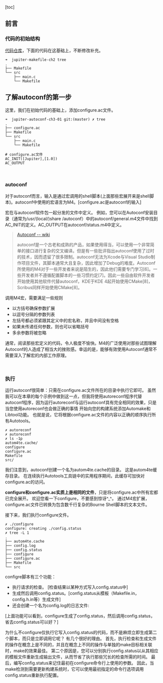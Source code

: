 [toc]

## 前言



### 代码的初始结构

[代码仓库]()，下面的代码在这基础上，不断修改补充。

```shell
➜  jupiter-makefile-ch2 tree
.
├── Makefile
└── src
    ├── main.c
    └── Makefile
```





## 了解autoconf的第一步

这里，我们在初始代码的基础上，添加configure.ac文件。

```shell
➜  jupiter-autoconf-ch3-01 git:(master) ✗ tree                                    
.
├── configure.ac
├── Makefile
└── src
    ├── main.c
    └── Makefile
```

```shell
# configure.ac文件
AC_INIT([Jupiter],[1.0])
AC_OUTPUT
```

<br>

### autoconf

对于autoconf而言，输入是通过宏调用的shell脚本(上面那些宏展开来是shell脚本)。autoconf中使用的宏语言为M4。[configure.ac是autoconf的输入]

宏在与autoconf软件包一起分发的文件中定义。 例如，您可以在Autoconf安装目录（通常为/usr/(local/)share /autoconf）中的autoconf/general.m4文件中找到AC_INIT的定义。AC_OUTPUT在autoconf/status.m4中定义。

> [Autoconf -- wiki](https://zh.wikipedia.org/wiki/Autoconf)
>
> autoconf是一个古老和成熟的产品，如果使用得当，可以使用一个非常简单的接口进行复杂的交叉编译。但是有一些批评指出autoconf使用了过时的技术，因而遗留了很多限制。autoconf无法为Xcode与Visual Studio制作项目文件，其脚本通常大且复杂，因此增加了Debug的难度。Autoconf所使用的M4对于一些开发者来说是陌生的，因此他们需要专门学习[6]。一些开发者并不遵循配置脚本的一些习惯约定[7]。因此一些自由软件开发者开始使用其他软件代替autoconf，KDE于KDE 4起开始使用CMake[8]，Scribus同样开始使用CMake[8]。

调用M4宏，需要满足一些规则

* 以方括号确保参数扩展
* 以逗号分隔的参数列表
* 左括号都必须紧跟其定义中的宏名称，并且中间没有空格
* 如果未传递任何参数，则也可以省略括号
* 多余参数将被忽略

通常，阅读那些宏定义的代码，令人极度不愉快。M4的广泛使用对那些试图理解Autoconf的人造成了相当大的挫败感。幸运的是，能够有效使用Autoconf通常不需要深入了解宏的内部工作原理。

<br>

### 执行

运行autoconf很简单：只需在configure.ac文件所在的目录中执行它即可。 虽然我可以在本章的每个示例中做到这一点，但我将使用autoreconf程序代替autoconf程序，因为运行autoreconf与运行autoconf具有完全相同的效果，只是当您使用autoreconf也会做正确的事情 开始向您的构建系统添加Automake和Libtool功能。 也就是说，它将根据configure.ac文件的内容以正确的顺序执行所有Autotools。

```shell
✗ autoreconf
✗ autoreconf
✗ ls -1p
autom4te.cache/
configure
configure.ac
Makefile
src/
```

我们注意到，autoconf创建一个名为autom4te.cache的目录。 这是autom4te缓存目录。 在连续执行Autotools工具链中的实用程序期间，此缓存可加快对configure.ac的访问。

**configure和configure.ac实质上是相同的文件**，只是将configure.ac中所有宏都已完全展开。 欢迎您看一下configure，不要感到惊讶\^_\^。 通过M4宏扩展，configure.ac文件已转换为包含数千行复杂的Bourne Shell脚本的文本文件。

接下来，我们执行configure文件。

```shell
✗ ./configure
configure: creating ./config.status
✗ tree -L 1
.
├── autom4te.cache
├── config.log
├── config.status
├── configure
├── configure.ac
├── Makefile
└── src
```

configre脚本有三个功能：

* 执行请求的检查。 [检查结果以某种方式写入config.status中]
* 生成然后调用config.status。[config.status从模板（Makefile.in，config.h.in等）生成文件]
* 还会创建一个名为config.log的日志文件:

[上面功能可以看到，configure生成了config.status，然后调用config.status，省去config.status可以好？]

为什么不configure仅执行它写入config.status的代码，而不是麻烦立即生成第二个脚本，而只是立即调用它呢？ 有几个很好的理由。 首先，执行检查和生成文件的操作在概念上是不同的，并且在概念上不同的操作与单独的make目标相关联时，make的效果最佳。 第二个原因是，您可以分别执行config.status以从其相应的模板文件重新生成输出文件，从而节省了执行那些冗长的检查所需的时间。 最后，编写config.status来记住最初在configure命令行上使用的参数。 因此，当make检测到需要更新构建系统时，它可以使用最初指定的命令行选项调用config.status重新执行配置。